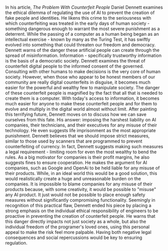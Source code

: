 In his article, *The Problem With Counterfeit People* Daniel Dennett examines the ethical dilemma of regulating the use of AI to prevent the creation of fake people and identities. He likens this crime to the seriousness with which counterfeiting was treated in the early days of human society - something dangerous enough to warrant the most severe punishment as a deterrent. While the passing of a computer as a human being began as an intellectual exercise - known by many as the Turing Test, it has swiftly evolved into something that could threaten our freedom and democracy.
Dennett warns of the danger these artificial people can create through the spread of misinformation. Information - specifically trustworthy information is the basis of a democratic society. Dennett examines the threat of counterfeit digital people to the informed consent of the governed. Consulting with other humans to make decisions is the very core of human society. However, when those who appear to be honest members of our community are really digital counterfeits in disguise, it becomes much easier for the powerful and wealthy few to manipulate society. 
The danger of these counterfeit people is magnified by the fact that all that is needed to create them is a computer. With today's access to information, it becomes much easier for anyone to make these counterfeit people and for them to evolve and multiply in the digital world almost without limit.
After painting this terrifying future, Dennett moves on to discuss how we can save ourselves from this fate. His answer: imposing the harshest liability on AI companies, their technicians, and their executives for any misuse of their technology. He even suggests life imprisonment as the most appropriate punishment.
Dennett believes that we should impose strict measures, similar to those used by scanners that are programmed to prevent counterfeiting of currency. In fact, Dennett suggests making such measures a legal requirement - limiting room for even the most wealthy to bend the rules. As a big motivator for companies is their profit margins, he also suggests fines to ensure cooperation.
He makes the argument for AI companies, such as Google and OpenAi to be held liable for any misuse of their products. While, in an ideal world this would be a good solution, this would realistically create a huge and unreasonable burden on the companies. It is impossible to blame companies for any misuse of their products because, with some creativity, it would be possible to "misuse" any AI product. It just would not be possible to place enough safety measures without significantly compromising functionality.
Seemingly in recognition of this practical flaw, Dennett ended his piece by placing a strong emphasis on the individual ethical responsibility of engineers to be proactive in preventing the creation of counterfeit people. He warns that this danger directly impacts not just society as a whole, but also the individual freedom of the programer's loved ones, using this personal appeal to make the risk feel more palpable. Having both negative legal consequences and social repercussions would be key to ensuring regulation.
